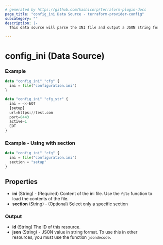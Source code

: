 ```yaml
---
# generated by https://github.com/hashicorp/terraform-plugin-docs
page_title: "config_ini Data Source - terraform-provider-config"
subcategory: ""
description: |-
  This data source will parse the INI file and output a JSON string format.
  
---
```


# config_ini (Data Source)

### Example

```terraform
data "config_ini" "cfg" {
  ini = file("configuration.ini")
}

data "config_ini" "cfg_str" {
  ini = <<-EOT
  [setup]
  url=https://test.com
  port=8443
  active=1
  EOT
} 
```

### Example - Using with section

```terraform
data "config_ini" "cfg" {
  ini = file("configuration.ini")
  section = "setup"
}
```

<!-- schema generated by tfplugindocs -->
## Properties

- **ini** (String) - (Required) Content of the ini file. Use the `file` function to load the contents of the file.
- **section** (String) - (Optional) Select only a specific section

### Output

- **id** (String) The ID of this resource.
- **json** (String) - JSON value in string format.  To use this in other resources, you must use the function `jsondecode`.


